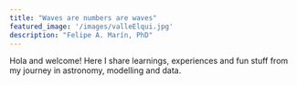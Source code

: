 ```yaml
---
title: "Waves are numbers are waves"
featured_image: '/images/valleElqui.jpg'
description: "Felipe A. Marín, PhD"
---
```


Hola and welcome! Here I share learnings, experiences and fun stuff from my journey in astronomy, modelling and 
data.